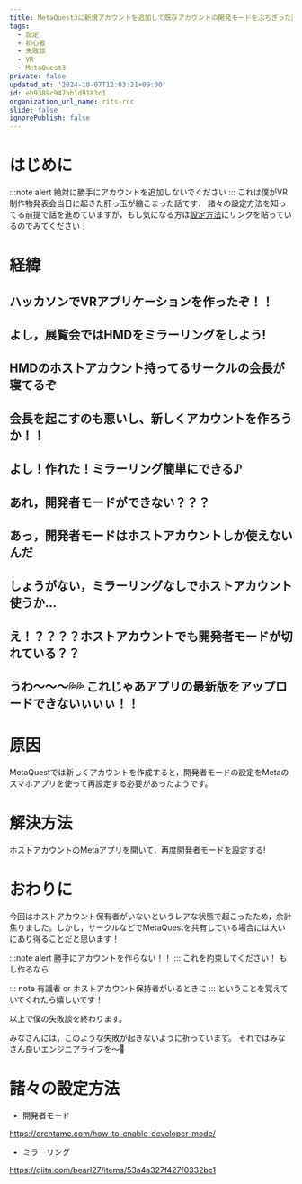 ```yaml
---
title: MetaQuest3に新規アカウントを追加して既存アカウントの開発モードをぶちぎった話( ; ; )
tags:
  - 設定
  - 初心者
  - 失敗談
  - VR
  - MetaQuest3
private: false
updated_at: '2024-10-07T12:03:21+09:00'
id: eb9389c947bb1d9183c1
organization_url_name: rits-rcc
slide: false
ignorePublish: false
---
```

# はじめに
:::note alert
絶対に勝手にアカウントを追加しないでください
:::
これは僕がVR制作物発表会当日に起きた肝っ玉が縮こまった話です．
諸々の設定方法を知ってる前提で話を進めていますが，もし気になる方は[設定方法](https://qiita.com/drafts/eb9389c947bb1d9183c1/#%E8%AB%B8%E3%80%85%E3%81%AE%E8%A8%AD%E5%AE%9A%E6%96%B9%E6%B3%95)にリンクを貼っているのでみてください！

# 経緯

 ハッカソンでVRアプリケーションを作ったぞ！！
 ---
よし，展覧会ではHMDをミラーリングをしよう!
---
HMDのホストアカウント持ってるサークルの会長が寝てるぞ
---
会長を起こすのも悪いし、新しくアカウントを作ろうか！！
---
よし！作れた！ミラーリング簡単にできる♪
----
あれ，開発者モードができない？？？
---
あっ，開発者モードはホストアカウントしか使えないんだ
---
しょうがない，ミラーリングなしでホストアカウント使うか...
---
え！？？？？ホストアカウントでも開発者モードが切れている？？
---
うわ〜〜〜💦💦
これじゃあアプリの最新版をアップロードできないぃぃぃ！！
---

# 原因
MetaQuestでは新しくアカウントを作成すると，開発者モードの設定をMetaのスマホアプリを使って再設定する必要があったようです。

# 解決方法
ホストアカウントのMetaアプリを開いて，再度開発者モードを設定する!

# おわりに
今回はホストアカウント保有者がいないというレアな状態で起こったため，余計焦りました。しかし，サークルなどでMetaQuestを共有している場合には大いにあり得ることだと思います！

:::note alert
勝手にアカウントを作らない！！
:::
これを約束してください！
もし作るなら

::: note
有識者 or ホストアカウント保持者がいるときに
:::
ということを覚えていてくれたら嬉しいです！

以上で僕の失敗談を終わります。

みなさんには，このような失敗が起きないように祈っています。
それではみなさん良いエンジニアライフを〜👋

# 諸々の設定方法

- 開発者モード

https://orentame.com/how-to-enable-developer-mode/

- ミラーリング

https://qiita.com/bearl27/items/53a4a327f427f0332bc1
